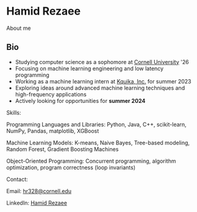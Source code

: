 # Hamid Rezaee
About me

## Bio
* Studying computer science as a sophomore at [Cornell University](https://www.cornell.edu/) '26
* Focusing on machine learning engineering and low latency programming
* Working as a machine learning intern at [Kquika, Inc.](https://www.kquika.com/) for summer 2023
* Exploring ideas around advanced machine learning techniques and high-frequency applications
* Actively looking for opportunities for **summer 2024**

Skills:

Programming Languages and Libraries: Python, Java, C++, scikit-learn, NumPy, Pandas, matplotlib, XGBoost


Machine Learning Models: K-means, Naive Bayes, Tree-based modeling, Random Forest, Gradient Boosting Machines


Object-Oriented Programming: Concurrent programming, algorithm optimization, program correctness (loop invariants)

Contact:

Email: hr328@cornell.edu

LinkedIn: [Hamid Rezaee](https://www.linkedin.com/in/hamid-rezaee-7735371a7/)
